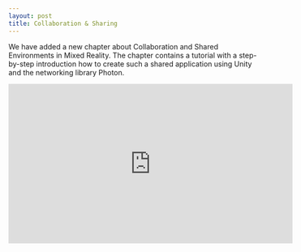 ```yaml
---
layout: post
title: Collaboration & Sharing
---
```


We have added a new chapter about Collaboration and Shared Environments in Mixed Reality.
The chapter contains a tutorial with a step-by-step introduction how to create such a shared application using Unity and the networking library Photon.

<iframe width="560" height="315" src="https://www.youtube-nocookie.com/embed/4u5WCXNZ56I" frameborder="0" allow="accelerometer; autoplay; encrypted-media; gyroscope; picture-in-picture" allowfullscreen></iframe>